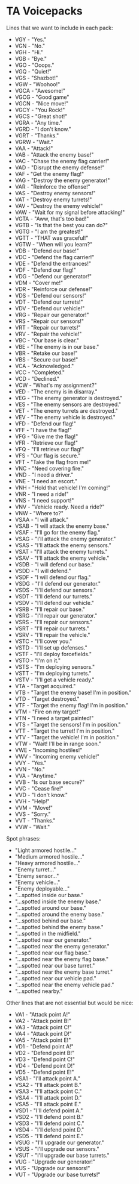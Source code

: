 # TA Voicepacks

Lines that we want to include in each pack:
- VGY - "Yes."
- VGN - "No."
- VGH - "Hi."
- VGB - "Bye."
- VGO - "Ooops."
- VGQ - "Quiet!"
- VGS - "Shazbot!"
- VGW - "Woohoo!"
- VGCA - "Awesome!"
- VGCG - "Good game"
- VGCN - "Nice move!"
- VGCY - "You Rock!"
- VGCS - "Great shot!"
- VGRA - "Any time."
- VGRD - "I don't know."
- VGRT - "Thanks."
- VGRW - "Wait."
- VAA - "Attack!"
- VAB - "Attack the enemy base!"
- VAC - "Chase the enemy flag carrier!"
- VAD - "Disrupt the enemy defense!"
- VAF - "Get the enemy flag!"
- VAG - "Destroy the enemy generator!"
- VAR - "Reinforce the offense!"
- VAS - "Destroy enemy sensors!"
- VAT - "Destroy enemy turrets!"
- VAV - "Destroy the enemy vehicle!"
- VAW - "Wait for my signal before attacking!"
- VGTA - "Aww, that's too bad!"
- VGTB - "Is that the best you can do?"
- VGTG - "I am the greatest!"
- VGTT - "THAT was graceful!"
- VGTW - "When will you learn?"
- VDB - "Defend our base!"
- VDC - "Defend the flag carrier!"
- VDE - "Defend the entrances!"
- VDF - "Defend our flag!"
- VDG - "Defend our generator!"
- VDM - "Cover me!"
- VDR - "Reinforce our defense!"
- VDS - "Defend our sensors!"
- VDT - "Defend our turrets!"
- VDV - "Defend our vehicle!"
- VRG - "Repair our generator!"
- VRS - "Repair our sensors!"
- VRT - "Repair our turrets!"
- VRV - "Repair the vehicle!"
- VBC - "Our base is clear."
- VBE - "The enemy is in our base."
- VBR - "Retake our base!"
- VBS - "Secure our base!"
- VCA - "Acknowledged."
- VCC - "Completed."
- VCD - "Declined."
- VCW - "What's my assignment?"
- VED - "The enemy is in disarray."
- VEG - "The enemy generator is destroyed."
- VES - "The enemy sensors are destroyed."
- VET - "The enemy turrets are destroyed."
- VEV - "The enemy vehicle is destroyed."
- VFD - "Defend our flag!"
- VFF - "I have the flag!"
- VFG - "Give me the flag!"
- VFR - "Retrieve our flag!"
- VFQ - "I'll retrieve our flag!"
- VFS - "Our flag is secure."
- VFT - "Take the flag from me!"
- VNC - "Need covering fire."
- VND - "I need a driver."
- VNE - "I need an escort."
- VNH - "Hold that vehicle! I'm coming!"
- VNR - "I need a ride!"
- VNS - "I need support!"
- VNV - "Vehicle ready. Need a ride?"
- VNW - "Where to?"
- VSAA - "I will attack."
- VSAB - "I will attack the enemy base."
- VSAF - "I'll go for the enemy flag."
- VSAG - "I'll attack the enemy generator."
- VSAS - "I'll attack the enemy sensors."
- VSAT - "I'll attack the enemy turrets."
- VSAV - "I'll attack the enemy vehicle."
- VSDB - "I will defend our base."
- VSDD - "I will defend."
- VSDF - "I will defend our flag."
- VSDG - "I'll defend our generator."
- VSDS - "I'll defend our sensors."
- VSDT - "I'll defend our turrets."
- VSDV - "I'll defend our vehicle."
- VSRB - "I'll repair our base."
- VSRG - "I'll repair our generator."
- VSRS - "I'll repair our sensors."
- VSRT - "I'll repair our turrets."
- VSRV - "I'll repair the vehicle."
- VSTC - "I'll cover you."
- VSTD - "I'll set up defenses."
- VSTF - "I'll deploy forcefields."
- VSTO - "I'm on it."
- VSTS - "I'm deploying sensors."
- VSTT - "I'm deploying turrets."
- VSTV - "I'll get a vehicle ready."
- VTA - "Target acquired."
- VTB - "Target the enemy base! I'm in position."
- VTD - "Target destroyed."
- VTF - "Target the enemy flag! I'm in position."
- VTM - "Fire on my target!"
- VTN - "I need a target painted!"
- VTS - "Target the sensors! I'm in position."
- VTT - "Target the turret! I'm in position."
- VTV - "Target the vehicle! I'm in position."
- VTW - "Wait! I'll be in range soon."
- VWE - "Incoming hostiles!"
- VWV - "Incoming enemy vehicle!"
- VVY - "Yes."
- VVN - "No."
- VVA - "Anytime."
- VVB - "Is our base secure?"
- VVC - "Cease fire!"
- VVD - "I don't know."
- VVH - "Help!"
- VVM - "Move!"
- VVS - "Sorry."
- VVT - "Thanks."
- VVW - "Wait."

Spot phrases:
- "Light armored hostile..."
- "Medium armored hostile..."
- "Heavy armored hostile..."
- "Enemy turret..."
- "Enemy sensor..."
- "Enemy vehicle..."
- "Enemy deployable..."
- "...spotted inside our base."
- "...spotted inside the enemy base."
- "...spotted around our base."
- "...spotted around the enemy base."
- "...spotted behind our base."
- "...spotted behind the enemy base."
- "...spotted in the midfield."
- "...spotted near our generator."
- "...spotted near the enemy generator."
- "...spotted near our flag base."
- "...spotted near the enemy flag base."
- "...spotted near our base turret."
- "...spotted near the enemy base turret."
- "...spotted near our vehicle pad."
- "...spotted near the enemy vehicle pad."
- "...spotted nearby."

Other lines that are not essential but would be nice:
- VA1 - "Attack point A!"
- VA2 - "Attack point B!"
- VA3 - "Attack point C!"
- VA4 - "Attack point D!"
- VA5 - "Attack point E!"
- VD1 - "Defend point A!"
- VD2 - "Defend point B!"
- VD3 - "Defend point C!"
- VD4 - "Defend point D!"
- VD5 - "Defend point E!"
- VSA1 - "I'll attack point A."
- VSA2 - "I'll attack point B."
- VSA3 - "I'll attack point C."
- VSA4 - "I'll attack point D."
- VSA5 - "I'll attack point E."
- VSD1 - "I'll defend point A."
- VSD2 - "I'll defend point B."
- VSD3 - "I'll defend point C."
- VSD4 - "I'll defend point D."
- VSD5 - "I'll defend point E."
- VSUG - "I'll upgrade our generator."
- VSUS - "I'll upgrade our sensors."
- VSUT - "I'll upgrade our base turrets."
- VUG - "Upgrade our generator!"
- VUS - "Upgrade our sensors!"
- VUT - "Upgrade our base turrets!"

